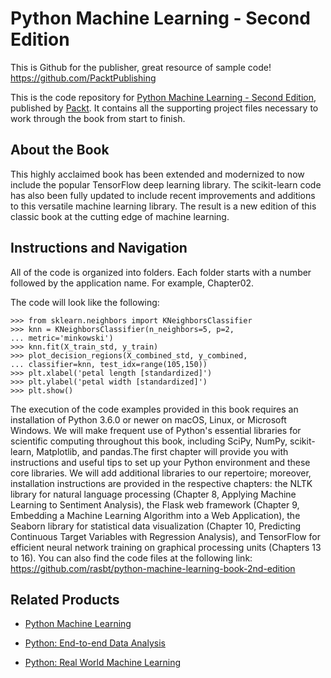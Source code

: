 # Python Machine Learning - Second Edition

This is Github for the publisher, great resource of sample code!
https://github.com/PacktPublishing

This is the code repository for [Python Machine Learning - Second Edition](https://www.packtpub.com/big-data-and-business-intelligence/python-machine-learning-second-edition?utm_source=github&utm_medium=repository&utm_campaign=9781787125933), published by [Packt](https://www.packtpub.com/?utm_source=github). It contains all the supporting project files necessary to work through the book from start to finish.
## About the Book
This highly acclaimed book has been extended and modernized to now include the popular TensorFlow deep learning library. The scikit-learn code has also been fully updated to include recent improvements and additions to this versatile machine learning library. The result is a new edition of this classic book at the cutting edge of machine learning.
## Instructions and Navigation
All of the code is organized into folders. Each folder starts with a number followed by the application name. For example, Chapter02.



The code will look like the following:
```
>>> from sklearn.neighbors import KNeighborsClassifier
>>> knn = KNeighborsClassifier(n_neighbors=5, p=2,
... metric='minkowski')
>>> knn.fit(X_train_std, y_train)
>>> plot_decision_regions(X_combined_std, y_combined,
... classifier=knn, test_idx=range(105,150))
>>> plt.xlabel('petal length [standardized]')
>>> plt.ylabel('petal width [standardized]')
>>> plt.show()
```

The execution of the code examples provided in this book requires an installation of Python 3.6.0 or newer on macOS, Linux, or Microsoft Windows. We will make frequent use of Python's essential libraries for scientific computing throughout this book, including SciPy, NumPy, scikit-learn, Matplotlib, and pandas.The first chapter will provide you with instructions and useful tips to set up your Python environment and these core libraries. We will add additional libraries to our repertoire; moreover, installation instructions are provided in the respective chapters: the NLTK library for natural language processing (Chapter 8, Applying Machine Learning to Sentiment Analysis), the Flask web framework (Chapter 9, Embedding a Machine Learning Algorithm into a Web Application), the Seaborn library for statistical data visualization (Chapter 10, Predicting Continuous Target Variables with Regression Analysis), and TensorFlow for efficient neural network training on graphical processing units (Chapters 13 to 16).
You can also find the code files at the following link:
https://github.com/rasbt/python-machine-learning-book-2nd-edition
## Related Products
* [Python Machine Learning](https://www.packtpub.com/big-data-and-business-intelligence/python-machine-learning?utm_source=github&utm_medium=repository&utm_campaign=9781783555130)

* [Python: End-to-end Data Analysis](https://www.packtpub.com/big-data-and-business-intelligence/python-end-end-data-analysis?utm_source=github&utm_medium=repository&utm_campaign=9781788394697)

* [Python: Real World Machine Learning](https://www.packtpub.com/big-data-and-business-intelligence/python-real-world-machine-learning?utm_source=github&utm_medium=repository&utm_campaign=9781787123212)


